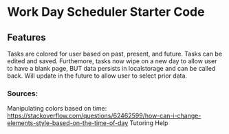 # Work Day Scheduler Starter Code

## Features
Tasks are colored for user based on past, present, and future.
Tasks can be edited and saved.
Furthemore, tasks now wipe on a new day to allow user to have a blank page, BUT data persists in localstorage and can be called back. Will update in the future to allow user to select prior data.

### Sources:
Manipulating colors based on time: https://stackoverflow.com/questions/62462599/how-can-i-change-elements-style-based-on-the-time-of-day
Tutoring Help